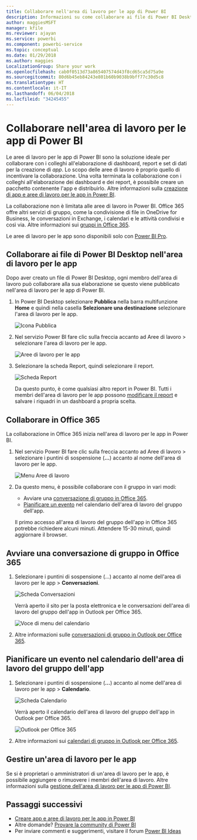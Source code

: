 ```yaml
---
title: Collaborare nell'area di lavoro per le app di Power BI
description: Informazioni su come collaborare ai file di Power BI Desktop nell'area di lavoro per le app e con i servizi di Office 365, ad esempio la condivisione di file in OneDrive for Business, le conversazioni in Exchange, il calendario e le attività.
author: maggiesMSFT
manager: kfile
ms.reviewer: ajayan
ms.service: powerbi
ms.component: powerbi-service
ms.topic: conceptual
ms.date: 01/29/2018
ms.author: maggies
LocalizationGroup: Share your work
ms.openlocfilehash: cab0f0513d73a865407574d43f8cd65ca5d75a9e
ms.sourcegitcommit: 80d6b45eb84243e801b60b9038b9bff77c30d5c8
ms.translationtype: HT
ms.contentlocale: it-IT
ms.lasthandoff: 06/04/2018
ms.locfileid: "34245455"
---
```

# <a name="collaborate-in-your-power-bi-app-workspace"></a>Collaborare nell'area di lavoro per le app di Power BI
Le aree di lavoro per le app di Power BI sono la soluzione ideale per collaborare con i colleghi all'elaborazione di dashboard, report e set di dati per la creazione di *app*. Lo scopo delle aree di lavoro è proprio quello di incentivare la collaborazione. Una volta terminata la collaborazione con i colleghi all'elaborazione dei dashboard e dei report, è possibile creare un pacchetto contenente l'app e distribuirlo. Altre informazioni sulla [creazione di app e aree di lavoro per le app in Power BI](service-create-distribute-apps.md). 

La collaborazione non è limitata alle aree di lavoro in Power BI. Office 365 offre altri servizi di gruppo, come la condivisione di file in OneDrive for Business, le conversazioni in Exchange, i calendari e le attività condivisi e così via. Altre informazioni sui [gruppi in Office 365](https://support.office.com/article/Create-a-group-in-Office-365-7124dc4c-1de9-40d4-b096-e8add19209e9).

Le aree di lavoro per le app sono disponibili solo con [Power BI Pro](service-free-vs-pro.md).

## <a name="collaborate-on-power-bi-desktop-files-in-your-app-workspace"></a>Collaborare ai file di Power BI Desktop nell'area di lavoro per le app
Dopo aver creato un file di Power BI Desktop, ogni membro dell'area di lavoro può collaborare alla sua elaborazione se questo viene pubblicato nell'area di lavoro per le app di Power BI.

1. In Power BI Desktop selezionare **Pubblica** nella barra multifunzione **Home** e quindi nella casella **Selezionare una destinazione** selezionare l'area di lavoro per le app.
   
    ![Icona Pubblica](media/service-collaborate-power-bi-workspace/power-bi-group-publish-pbix.png)
2. Nel servizio Power BI fare clic sulla freccia accanto ad Aree di lavoro > selezionare l'area di lavoro per le app.
   
    ![Aree di lavoro per le app](media/service-collaborate-power-bi-workspace/power-bi-workspace-nav-arrow.png)
3. Selezionare la scheda Report, quindi selezionare il report.
   
    ![Scheda Report](media/service-collaborate-power-bi-workspace/power-bi-workspace-report.png)
   
    Da questo punto, è come qualsiasi altro report in Power BI. Tutti i membri dell'area di lavoro per le app possono [modificare il report](service-reports.md) e salvare i riquadri in un dashboard a propria scelta.

## <a name="collaborate-in-office-365"></a>Collaborare in Office 365
La collaborazione in Office 365 inizia nell'area di lavoro per le app in Power BI.

1. Nel servizio Power BI fare clic sulla freccia accanto ad Aree di lavoro > selezionare i puntini di sospensione (**…**) accanto al nome dell'area di lavoro per le app. 
   
   ![Menu Aree di lavoro](media/service-collaborate-power-bi-workspace/power-bi-app-ellipsis.png)
2. Da questo menu, è possibile collaborare con il gruppo in vari modi: 
   
   * Avviare una [conversazione di gruppo in Office 365](service-collaborate-power-bi-workspace.md#have-a-group-conversation-in-office-365).
   * [Pianificare un evento](service-collaborate-power-bi-workspace.md#schedule-an-event-on-the-group-workspace-calendar) nel calendario dell'area di lavoro del gruppo dell'app.
   
   Il primo accesso all'area di lavoro del gruppo dell'app in Office 365 potrebbe richiedere alcuni minuti. Attendere 15-30 minuti, quindi aggiornare il browser.

## <a name="have-a-group-conversation-in-office-365"></a>Avviare una conversazione di gruppo in Office 365
1. Selezionare i puntini di sospensione (…) accanto al nome dell'area di lavoro per le app \> **Conversazioni**. 
   
    ![Scheda Conversazioni](media/service-collaborate-power-bi-workspace/power-bi-app-ellipsis.png)
   
   Verrà aperto il sito per la posta elettronica e le conversazioni dell'area di lavoro del gruppo dell'app in Outlook per Office 365.
   
   ![Voce di menu del calendario](media/service-collaborate-power-bi-workspace/pbi_grps_o365convo.png)
2. Altre informazioni sulle [conversazioni di gruppo in Outlook per Office 365](https://support.office.com/Article/Have-a-group-conversation-a0482e24-a769-4e39-a5ba-a7c56e828b22).

## <a name="schedule-an-event-on-the-apps-group-workspace-calendar"></a>Pianificare un evento nel calendario dell'area di lavoro del gruppo dell'app
1. Selezionare i puntini di sospensione (**…**) accanto al nome dell'area di lavoro per le app \> **Calendario**. 
   
   ![Scheda Calendario](media/service-collaborate-power-bi-workspace/power-bi-app-ellipsis.png)
   
   Verrà aperto il calendario dell'area di lavoro del gruppo dell'app in Outlook per Office 365.
   
   ![Outlook per Office 365](media/service-collaborate-power-bi-workspace/pbi_grps_o365_calendar.png)
2. Altre informazioni sui [calendari di gruppo in Outlook per Office 365](https://support.office.com/Article/Add-edit-and-subscribe-to-group-events-0cf1ad68-1034-4306-b367-d75e9818376a).

## <a name="manage-an-app-workspace"></a>Gestire un'area di lavoro per le app
Se si è proprietari o amministratori di un'area di lavoro per le app, è possibile aggiungere o rimuovere i membri dell'area di lavoro. Altre informazioni sulla [gestione dell'area di lavoro per le app di Power BI](service-manage-app-workspace-in-power-bi-and-office-365.md).

## <a name="next-steps"></a>Passaggi successivi
* [Creare app e aree di lavoro per le app in Power BI](service-create-distribute-apps.md)
* Altre domande? [Provare la community di Power BI](http://community.powerbi.com/)
* Per inviare commenti e suggerimenti, visitare il forum [Power BI Ideas](https://ideas.powerbi.com/forums/265200-power-bi)

